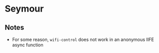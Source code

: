 # Seymour

## Notes
* For some reason, `wifi-control` does not work in an anonymous IIFE async function
